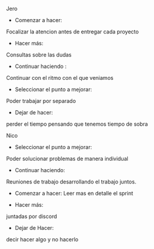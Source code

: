 Jero

- Comenzar a hacer:

Focalizar la atencion antes de entregar cada proyecto


- Hacer más:

Consultas sobre las dudas


- Continuar haciendo :

Continuar con el ritmo con el que veniamos


- Seleccionar el punto a mejorar:

Poder trabajar por separado


- Dejar de hacer:

perder el tiempo pensando que tenemos tiempo de sobra


Nico


- Seleccionar el punto a mejorar:

Poder solucionar problemas de manera individual

- Continuar haciendo:

Reuniones de trabajo desarrollando el trabajo juntos.

- Comenzar a hacer:
Leer mas en detalle el sprint

- Hacer más:

juntadas por discord

- Dejar de Hacer:

decir hacer algo y no hacerlo

